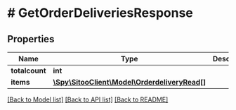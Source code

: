 # # GetOrderDeliveriesResponse

## Properties

Name | Type | Description | Notes
------------ | ------------- | ------------- | -------------
**totalcount** | **int** |  |
**items** | [**\Spy\SitooClient\Model\OrderdeliveryRead[]**](OrderdeliveryRead.md) |  |

[[Back to Model list]](../../README.md#models) [[Back to API list]](../../README.md#endpoints) [[Back to README]](../../README.md)
